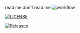 read me
don't read me
![workflow](https://github.com/JarCarr/sem/actions/workflows/main.yml/badge.svg)

[![LICENSE](https://img.shields.io/github/license/JarCarr/sem.svg?style=flat-square)](https://github.com/JarCarr/sem/blob/master/LICENSE)

[![Releases](https://img.shields.io/github/release/JarCarr/sem/all.svg?style=flat-square)](https://github.com/JarCarr/sem/releases)